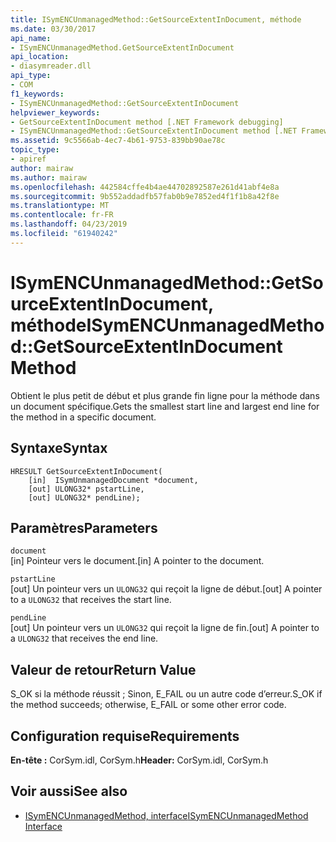 ```yaml
---
title: ISymENCUnmanagedMethod::GetSourceExtentInDocument, méthode
ms.date: 03/30/2017
api_name:
- ISymENCUnmanagedMethod.GetSourceExtentInDocument
api_location:
- diasymreader.dll
api_type:
- COM
f1_keywords:
- ISymENCUnmanagedMethod::GetSourceExtentInDocument
helpviewer_keywords:
- GetSourceExtentInDocument method [.NET Framework debugging]
- ISymENCUnmanagedMethod::GetSourceExtentInDocument method [.NET Framework debugging]
ms.assetid: 9c5566ab-4ec7-4b61-9753-839bb90ae78c
topic_type:
- apiref
author: mairaw
ms.author: mairaw
ms.openlocfilehash: 442584cffe4b4ae44702892587e261d41abf4e8a
ms.sourcegitcommit: 9b552addadfb57fab0b9e7852ed4f1f1b8a42f8e
ms.translationtype: MT
ms.contentlocale: fr-FR
ms.lasthandoff: 04/23/2019
ms.locfileid: "61940242"
---
```

# <a name="isymencunmanagedmethodgetsourceextentindocument-method"></a><span data-ttu-id="2eefc-102">ISymENCUnmanagedMethod::GetSourceExtentInDocument, méthode</span><span class="sxs-lookup"><span data-stu-id="2eefc-102">ISymENCUnmanagedMethod::GetSourceExtentInDocument Method</span></span>
<span data-ttu-id="2eefc-103">Obtient le plus petit de début et plus grande fin ligne pour la méthode dans un document spécifique.</span><span class="sxs-lookup"><span data-stu-id="2eefc-103">Gets the smallest start line and largest end line for the method in a specific document.</span></span>  
  
## <a name="syntax"></a><span data-ttu-id="2eefc-104">Syntaxe</span><span class="sxs-lookup"><span data-stu-id="2eefc-104">Syntax</span></span>  
  
```  
HRESULT GetSourceExtentInDocument(  
    [in]  ISymUnmanagedDocument *document,  
    [out] ULONG32* pstartLine,  
    [out] ULONG32* pendLine);  
```  
  
## <a name="parameters"></a><span data-ttu-id="2eefc-105">Paramètres</span><span class="sxs-lookup"><span data-stu-id="2eefc-105">Parameters</span></span>  
 `document`  
 <span data-ttu-id="2eefc-106">[in] Pointeur vers le document.</span><span class="sxs-lookup"><span data-stu-id="2eefc-106">[in] A pointer to the document.</span></span>  
  
 `pstartLine`  
 <span data-ttu-id="2eefc-107">[out] Un pointeur vers un `ULONG32` qui reçoit la ligne de début.</span><span class="sxs-lookup"><span data-stu-id="2eefc-107">[out] A pointer to a `ULONG32` that receives the start line.</span></span>  
  
 `pendLine`  
 <span data-ttu-id="2eefc-108">[out] Un pointeur vers un `ULONG32` qui reçoit la ligne de fin.</span><span class="sxs-lookup"><span data-stu-id="2eefc-108">[out] A pointer to a `ULONG32` that receives the end line.</span></span>  
  
## <a name="return-value"></a><span data-ttu-id="2eefc-109">Valeur de retour</span><span class="sxs-lookup"><span data-stu-id="2eefc-109">Return Value</span></span>  
 <span data-ttu-id="2eefc-110">S_OK si la méthode réussit ; Sinon, E_FAIL ou un autre code d’erreur.</span><span class="sxs-lookup"><span data-stu-id="2eefc-110">S_OK if the method succeeds; otherwise, E_FAIL or some other error code.</span></span>  
  
## <a name="requirements"></a><span data-ttu-id="2eefc-111">Configuration requise</span><span class="sxs-lookup"><span data-stu-id="2eefc-111">Requirements</span></span>  
 <span data-ttu-id="2eefc-112">**En-tête :** CorSym.idl, CorSym.h</span><span class="sxs-lookup"><span data-stu-id="2eefc-112">**Header:** CorSym.idl, CorSym.h</span></span>  
  
## <a name="see-also"></a><span data-ttu-id="2eefc-113">Voir aussi</span><span class="sxs-lookup"><span data-stu-id="2eefc-113">See also</span></span>

- [<span data-ttu-id="2eefc-114">ISymENCUnmanagedMethod, interface</span><span class="sxs-lookup"><span data-stu-id="2eefc-114">ISymENCUnmanagedMethod Interface</span></span>](../../../../docs/framework/unmanaged-api/diagnostics/isymencunmanagedmethod-interface.md)
